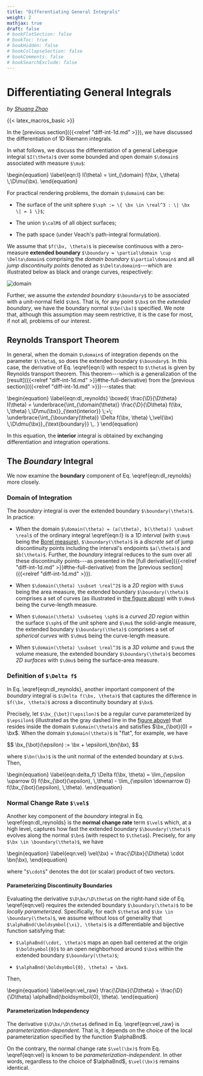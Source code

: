 ```yaml
---
title: "Differentiating General Integrals"
weight: 2
mathjax: true
draft: false
# bookFlatSection: false
# bookToc: true
# bookHidden: false
# bookCollapseSection: false
# bookComments: false
# bookSearchExclude: false
---
```


# Differentiating General Integrals

_by [Shuang Zhao](https://shuangz.com)_

{{< latex_macros_basic >}}

<!-- Additional macros -->
<script>
  window.MathJax.tex.macros = Object.assign({}, window.MathJax.tex.macros, {
    domain: "\\Omega",
    boundary: "\\overline{\\partial\\Omega}",
    alphaBnd: "\\boldsymbol{\\alpha}_{\\bx}",
  });
</script>

In the [previous section]({{<relref "diff-int-1d.md" >}}), we have discussed the differentiation of 1D Riemann integrals.

In what follows, we discuss the differentiation of a general Lebesgue integral `$I(\theta)$` over some bounded and open domain `$\domain$` associated with measure `$\mu$`:

<div>
\begin{equation}
  \label{eqn:I}
  I(\theta) = \int_{\domain} f(\bx, \,\theta) \,\D\mu(\bx).
\end{equation}
</div>

For practical rendering problems, the domain `$\domain$` can be:

- The surface of the unit sphere `$\sph := \{ \bx \in \real^3 : \| \bx \| = 1 \}$`;

- The union `$\calM$` of all object surfaces;

- The path space (under Veach's path-integral formulation).

We assume that `$f(\bx, \theta)$` is piecewise continuous with a zero-measure **extended boundary** `$\boundary = \partial\domain \cup \Delta\domain$` comprising the *domain boundary* `$\partial\domain$` and all *jump discontinuity points* denoted as `$\Delta\domain$`---which are illustrated below as black and orange curves, respectively:

<span id="fig_domain"></span>

![domain](/images/diff-render/basics/diff-int-hd/domain.svg)

Further, we assume the *extended boundary* `$\boundary$` to be associated with a unit-normal field `$\bn$`.
That is, for any point `$\bx$` on the *extended boundary*, we have the boundary normal `$\bn(\bx)$` specified.
We note that, although this assumption may seem restrictive, it is the case for most, if not all, problems of our interest.


## Reynolds Transport Theorem

In general, when the domain `$\domain$` of integration depends on the parameter `$\theta$`, so does the extended boundary `$\boundary$`.
In this case, the derivative of Eq. \eqref{eqn:I} with respect to `$\theta$` is given by Reynolds transport theorem.
This theorem---which is a generalization of the [result]({{<relref "diff-int-1d.md" >}}#the-full-derivative) from the [previous section]({{<relref "diff-int-1d.md" >}})---states that:

<div>
\begin{equation}
  \label{eqn:dI_reynolds}
  \boxed{
    \frac{\D}{\D\theta} I(\theta) = \underbrace{\int_{\domain(\theta)} \frac{\D}{\D\theta} f(\bx, \,\theta) \,\D\mu(\bx)}_{\text{interior}} \;+\;
    \underbrace{\int_{\boundary(\theta)} \Delta f(\bx, \theta) \,\vel(\bx) \,\D\dmu(\bx)}_{\text{boundary}} \,.
  }
\end{equation}
</div>

In this equation, the **interior** integral is obtained by exchanging differentiation and integration operations.

## The *Boundary* Integral

We now examine the **boundary** component of Eq. \eqref{eqn:dI_reynolds} more closely.

### Domain of Integration

The *boundary* integral is over the extended boundary `$\boundary(\theta)$`.
In practice:

- When the domain `$\domain(\theta) = (a(\theta), b(\theta)) \subset \real$` of the ordinary integral \eqref{eqn:I} is a *1D interval* (with `$\mu$` being the [Borel measure](https://en.wikipedia.org/wiki/Borel_measure)), `$\boundary(\theta)$` is a *discrete set* of jump discontinuity points including the interval's endpoints `$a(\theta)$` and `$b(\theta)$`. Further, the *boundary* integral reduces to the sum over all these discontinuity points---as presented in the [full derivative]({{<relref "diff-int-1d.md" >}}#the-full-derivative) from the [previous section]({{<relref "diff-int-1d.md" >}}).

- When `$\domain(\theta) \subset \real^2$` is a *2D region* with `$\mu$` being the area measure, the extended boundary `$\boundary(\theta)$` comprises a set of curves (as illustrated in [the figure above](#fig_domain)) with `$\dmu$` being the curve-length measure.

- When `$\domain(\theta) \subseteq \sph$` is a *curved 2D region* within the surface `$\sph$` of the unit sphere and `$\mu$` the solid-angle measure, the extended boundary `$\boundary(\theta)$` comprises a set of *spherical curves* with `$\dmu$` being the curve-length measure.

- When `$\domain(\theta) \subset \real^3$` is a *3D volume* and `$\mu$` the volume measure, the extended boundary `$\boundary(\theta)$` becomes *2D surfaces* with `$\dmu$` being the surface-area measure.

### Definition of `$\Delta f$`

In Eq. \eqref{eqn:dI_reynolds}, another important component of the *boundary* integral  is `$\Delta f(\bx, \theta)$` that captures the difference in `$f(\bx, \theta)$` across a discontinuity boundary at `$\bx$`.

Precisely, let `$\bx_{\bot}(\epsilon)$` be a regular curve parameterized by `$\epsilon$` (illustrated as the gray dashed line in the [figure above](#fig_domain)) that resides inside the domain `$\domain(\theta)$` and satisfies $\bx_{\bot}(0) = \bx$.
When the domain `$\domain(\theta)$` is "flat", for example, we have

<div>
$$
  \bx_{\bot}(\epsilon) := \bx + \epsilon\,\bn(\bx),
$$
</div>

where `$\bn(\bx)$` is the unit normal of the extended boundary at `$\bx$`.
Then,

<div>
\begin{equation}
  \label{eqn:delta_f}
  \Delta f(\bx, \theta) = \lim_{\epsilon \uparrow 0} f(\bx_{\bot}(\epsilon), \,\theta)
  - \lim_{\epsilon \downarrow 0} f(\bx_{\bot}(\epsilon), \,\theta).
\end{equation}
</div>


### Normal Change Rate `$\vel$`

Another key component of the *boundary* integral in Eq. \eqref{eqn:dI_reynolds} is the **normal change rate** term `$\vel$` which, at a high level, captures how fast the extended boundary `$\boundary(\theta)$` evolves along the normal `$\bn$` (with respect to `$\theta$`).
Precisely, for any `$\bx \in \boundary(\theta)$`, we have

<div>
\begin{equation}
  \label{eqn:vel}
  \vel(\bx) = \frac{\D\bx}{\D\theta} \cdot \bn(\bx),
\end{equation}
</div>

where "`$\cdot$`" denotes the dot (or scalar) product of two vectors.

#### Parameterizing Discontinuity Boundaries

Evaluating the derivative `$\D\bx/\D\theta$` on the right-hand side of Eq. \eqref{eqn:vel} requires the extended boundary `$\boundary(\theta)$` to be *locally parameterized*.
Specifically, for each `$\theta$` and `$\bx \in \boundary(\theta)$`, we assume without loss of generality that `$\alphaBnd(\boldsymbol{\xi}, \theta)$` is a differentiable and bijective function satisfying that:
 
- `$\alphaBnd(\cdot, \theta)$` maps an open ball centered at the origin `$\boldsymbol{0}$` to an open neighborhood around `$\bx$` within the extended boundary `$\boundary(\theta)$`;

- `$\alphaBnd(\boldsymbol{0}, \theta) = \bx$`.

Then,

<div>
\begin{equation}
  \label{eqn:vel_raw}
  \frac{\D\bx}{\D\theta} = \frac{\D}{\D\theta} \alphaBnd(\boldsymbol{0}, \theta).
\end{equation}
</div>


#### Parameterization Independency

The derivative `$\D\bx/\D\theta$` defined in Eq. \eqref{eqn:vel_raw} is *parameterization-dependent*.
That is, it depends on the choice of the local parameterization specified by the function $\alphaBnd$.

On the contrary, the normal change rate `$\vel(\bx)$` from Eq. \eqref{eqn:vel} is known to be *parameterization-independent*.
In other words, regardless to the choice of $\alphaBnd$, `$\vel(\bx)$` remains identical.

<!--
## Examples

We now use a few examples to illustrate how Eq. \eqref{eqn:dI_reynolds} works.
-->
